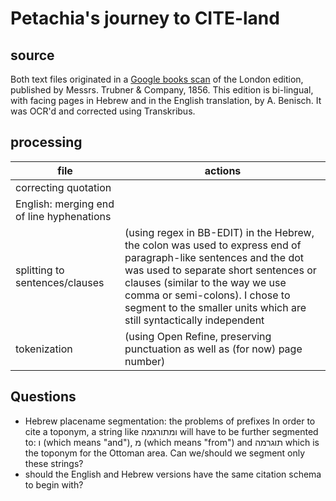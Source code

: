 # Petachia's journey to CITE-land

## source

Both text files originated in a [Google books scan](https://books.google.co.il/books?id=M_EoAAAAYAAJ&dq=petachia+of+regensburg&source=gbs_navlinks_s) of the London edition, published by Messrs. Trubner & Company, 1856. This edition is bi-lingual, with facing pages in Hebrew and in the English translation, by A. Benisch.
It was OCR'd and corrected using Transkribus.


## processing
| file | actions |
| --- | --- |
| correcting quotation|  |
| English: merging end of line hyphenations |  |
| splitting to sentences/clauses |  (using regex in BB-EDIT) in the Hebrew, the colon was used to express end of paragraph-like sentences and the dot was used to separate short sentences or clauses (similar to the way we use comma or semi-colons). I chose to segment to the smaller units which are still syntactically independent|
| tokenization | (using Open Refine, preserving punctuation as well as (for now) page number) |


## Questions
* Hebrew placename segmentation: the problems of prefixes
In order to cite a toponym, a string like ומתורגמה will have to be further segmented to: ו (which means "and"), מ (which means "from") and תוגרמה which is the toponym for the Ottoman area. Can we/should we segment only these strings?
* should the English and Hebrew versions have the same citation schema to begin with?




